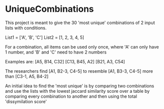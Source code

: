 # UniqueCombinations
This project is meant  to give the 30 'most unique' combinations of 2 input lists with conditions.

List1 = ['A', 'B', 'C']
List2 = [1, 2, 3, 4, 5]

For a combination, all items can be used only once, where 'A' can only have 1 number, and 'B' and 'C' need to have 2 numbers

Examples are:
[A5, B14, C32]
[C13, B45, A2]
[B21, A3, C54]

The researchers find [A1, B2-3, C4-5] to resemble [A1, B3-3, C4-5] more than [C3-1, A5, B4-2]

An initial idea to find the 'most unique' is by comparing two combinations and use the lists with the lowest jaccard similarity score over a table by comparing every combination to another and then using the total 'dissymilation score'
